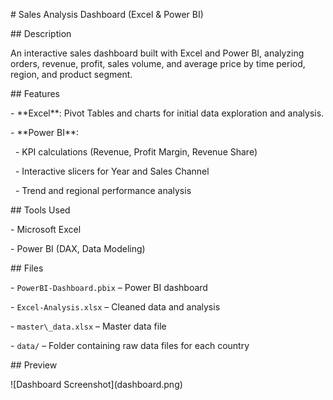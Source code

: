 \# Sales Analysis Dashboard (Excel \& Power BI)



\## Description

An interactive sales dashboard built with Excel and Power BI, analyzing orders, revenue, profit, sales volume, and average price by time period, region, and product segment.



\## Features

\- \*\*Excel\*\*: Pivot Tables and charts for initial data exploration and analysis.

\- \*\*Power BI\*\*:

&nbsp; - KPI calculations (Revenue, Profit Margin, Revenue Share)

&nbsp; - Interactive slicers for Year and Sales Channel

&nbsp; - Trend and regional performance analysis



\## Tools Used

\- Microsoft Excel

\- Power BI (DAX, Data Modeling)



\## Files

\- `PowerBI-Dashboard.pbix` – Power BI dashboard

\- `Excel-Analysis.xlsx` – Cleaned data and analysis

\- `master\_data.xlsx` – Master data file

\- `data/` – Folder containing raw data files for each country



\## Preview

!\[Dashboard Screenshot](dashboard.png)



